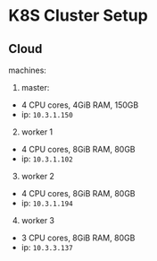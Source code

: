 # K8S Cluster Setup

## Cloud

machines:

1. master:
  - 4 CPU cores, 4GiB RAM, 150GB
  - ip: `10.3.1.150`
2. worker 1
  - 4 CPU cores, 8GiB RAM, 80GB
  - ip: `10.3.1.102`
3. worker 2
  - 4 CPU cores, 8GiB RAM, 80GB
  - ip: `10.3.1.194`
4. worker 3
  - 3 CPU cores, 8GiB RAM, 80GB
  - ip: `10.3.3.137`
